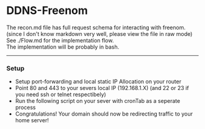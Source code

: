 # DDNS-Freenom
The recon.md file has full request schema for interacting with freenom. (since I don't know markdown very well, please view the file in raw mode)<br />
See ./Flow.md for the implementation flow. <br />
The implementation will be probably in bash.

---

### Setup
- Setup port-forwarding and local static IP Allocation on your router
- Point 80 and 443 to your severs local IP (192.168.1.X) (and 22 or 23 if you need ssh or telnet respectibely)
- Run the following script on your sever with cronTab as a seperate process
- Congratulations! Your domain should now be redirecting traffic to your home server!
